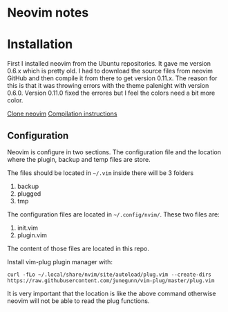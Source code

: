 
# Neovim notes

# Installation

First I installed neovim from the Ubuntu repositories. It gave me version 0.6.x which is pretty old. I had to download the source files from neovim GitHub and then compile it from there to get version 0.11.x. The reason for this is that it was throwing errors with the theme palenight with version 0.6.0. Version 0.11.0 fixed the errores but I feel the colors need a bit more color.

[Clone neovim](https://github.com/neovim/neovim)
[Compilation instructions](https://github.com/neovim/neovim/blob/master/BUILD.md#build-prerequisites)

## Configuration

Neovim is configure in two sections. The configuration file and the location where the plugin, backup and temp files are store.


The files should be located in `~/.vim` inside there will be 3 folders

1. backup
2. plugged
3. tmp

The configuration files are located in `~/.config/nvim/`. These two files are:

1. init.vim
2. plugin.vim

The content of those files are located in this repo.

Install vim-plug plugin manager with:

`curl -fLo ~/.local/share/nvim/site/autoload/plug.vim --create-dirs https://raw.githubusercontent.com/junegunn/vim-plug/master/plug.vim`

It is very important that the location is like the above command otherwise neovim will not be able to read the plug functions.
